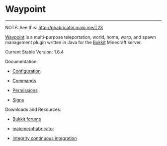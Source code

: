 Waypoint
========
* * *

NOTE: See this: http://phabricator.maio.me/T23

[Waypoint][] is a multi-purpose teleportation, world, home, warp, and spawn management plugin written in Java for the [Bukkit][] Minecraft server.

Current Stable Version: 1.6.4

Documentation:

*   [Configuration][WP-Configuration]

*   [Commands][WP-Commands]

*   [Permissions][WP-Permissions]

*   [Signs][WP-Signs]

Downloads and Resources:

*   [Bukkit forums][Waypoint]

*   [maiome/phabricator][Phabricator]

*   [Integrity continuous integration][Integrity]

[Waypoint]: http://forums.bukkit.org/threads/tp-home-warp-waypoint-v1-6-teleportation-points-home-spawn-and-warp-management-1609.25992/
[Bukkit]: http://bukkit.org
[Integrity]: http://ci.maio.me/waypoint
[Phabricator]: http://phabricator.maio.me
[WP-Commands]: http://phabricator.maio.me/w/projects/waypoint/commands/
[WP-Permissions]: http://phabricator.maio.me/w/projects/waypoint/permissions/
[WP-Configuration]: http://phabricator.maio.me/w/projects/waypoint/configuration/
[WP-Signs]: http://phabricator.maio.me/w/projects/waypoint/signs/